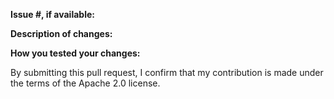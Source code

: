 **Issue #, if available:**

**Description of changes:**

**How you tested your changes:**

By submitting this pull request, I confirm that my contribution is made under the terms of the Apache 2.0 license.
